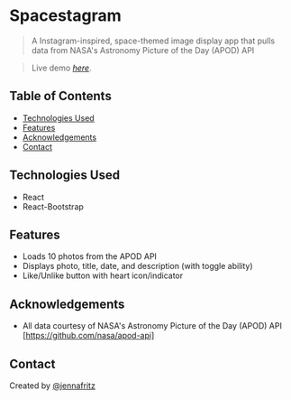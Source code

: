 # Spacestagram

> A Instagram-inspired, space-themed image display app that pulls data from NASA's Astronomy Picture of the Day (APOD) API

> Live demo [_here_](https://spacestagram-jf.netlify.app/).

## Table of Contents

- [Technologies Used](#technologies-used)
- [Features](#features)
- [Acknowledgements](#acknowledgements)
- [Contact](#contact)
  <!-- * [General Info](#general-information) -->
  <!-- * [Screenshots](#screenshots) -->
  <!-- * [License](#license) -->

<!-- ## General Information
- Provide general information about your project here.
- What problem does it (intend to) solve?
- What is the purpose of your project?
- Why did you undertake it?
You don't have to answer all the questions - just the ones relevant to your project. -->

## Technologies Used

- React
- React-Bootstrap

## Features

- Loads 10 photos from the APOD API
- Displays photo, title, date, and description (with toggle ability)
- Like/Unlike button with heart icon/indicator

<!-- ## Screenshots
![Example screenshot](./img/screenshot.png)
If you have screenshots you'd like to share, include them here. -->

## Acknowledgements

- All data courtesy of NASA's Astronomy Picture of the Day (APOD) API [https://github.com/nasa/apod-api]

## Contact

Created by [@jennafritz](https://www.linkedin.com/in/jenna-fritz/)
